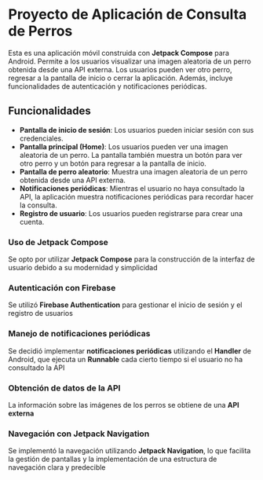 # Proyecto de Aplicación de Consulta de Perros

Esta es una aplicación móvil construida con **Jetpack Compose** para Android. Permite a los usuarios visualizar una imagen aleatoria de un perro obtenida desde una API externa. Los usuarios pueden ver otro perro, regresar a la pantalla de inicio o cerrar la aplicación. Además, incluye funcionalidades de autenticación y notificaciones periódicas.

## Funcionalidades

- **Pantalla de inicio de sesión**: Los usuarios pueden iniciar sesión con sus credenciales.
- **Pantalla principal (Home)**: Los usuarios pueden ver una imagen aleatoria de un perro. La pantalla también muestra un botón para ver otro perro y un botón para regresar a la pantalla de inicio.
- **Pantalla de perro aleatorio**: Muestra una imagen aleatoria de un perro obtenida desde una API externa.
- **Notificaciones periódicas**: Mientras el usuario no haya consultado la API, la aplicación muestra notificaciones periódicas para recordar hacer la consulta.
- **Registro de usuario**: Los usuarios pueden registrarse para crear una cuenta.

### Uso de Jetpack Compose
Se opto por utilizar **Jetpack Compose** para la construcción de la interfaz de usuario  debido a su modernidad y simplicidad

### Autenticación con Firebase
Se utilizó **Firebase Authentication** para gestionar el inicio de sesión y el registro de usuarios

### Manejo de notificaciones periódicas
Se decidió implementar **notificaciones periódicas** utilizando el **Handler** de Android, que ejecuta un **Runnable** cada cierto tiempo si el usuario no ha consultado la API

### Obtención de datos de la API
La información sobre las imágenes de los perros se obtiene de una **API externa**

### Navegación con Jetpack Navigation
Se implementó la navegación utilizando **Jetpack Navigation**, lo que facilita la gestión de pantallas y la implementación de una estructura de navegación clara y predecible
